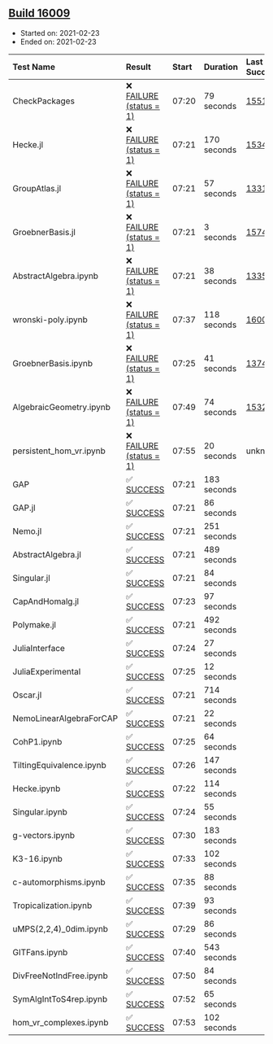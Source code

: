 ## [Build 16009](https://oscarci.mathematik.uni-kl.de/job/oscar/16009/)

* Started on: 2021-02-23
* Ended on: 2021-02-23

| Test Name    | Result | Start | Duration | Last Success | First Failure |
|:-------------|:-------|:------|:---------|:-------------|:--------------|
| CheckPackages | ❌ [FAILURE (status = 1)](https://oscarci.mathematik.uni-kl.de/job/oscar/16009/artifact/logs/build-16009/CheckPackages.log) | 07:20 | 79 seconds | [15514](https://oscarci.mathematik.uni-kl.de/job/oscar/15514/) | [15515](https://oscarci.mathematik.uni-kl.de/job/oscar/15515/) |
| Hecke.jl | ❌ [FAILURE (status = 1)](https://oscarci.mathematik.uni-kl.de/job/oscar/16009/artifact/logs/build-16009/Hecke.jl.log) | 07:21 | 170 seconds | [15344](https://oscarci.mathematik.uni-kl.de/job/oscar/15344/) | [15348](https://oscarci.mathematik.uni-kl.de/job/oscar/15348/) |
| GroupAtlas.jl | ❌ [FAILURE (status = 1)](https://oscarci.mathematik.uni-kl.de/job/oscar/16009/artifact/logs/build-16009/GroupAtlas.jl.log) | 07:21 | 57 seconds | [13311](https://oscarci.mathematik.uni-kl.de/job/oscar/13311/) | [13312](https://oscarci.mathematik.uni-kl.de/job/oscar/13312/) |
| GroebnerBasis.jl | ❌ [FAILURE (status = 1)](https://oscarci.mathematik.uni-kl.de/job/oscar/16009/artifact/logs/build-16009/GroebnerBasis.jl.log) | 07:21 | 3 seconds | [15745](https://oscarci.mathematik.uni-kl.de/job/oscar/15745/) | [15746](https://oscarci.mathematik.uni-kl.de/job/oscar/15746/) |
| AbstractAlgebra.ipynb | ❌ [FAILURE (status = 1)](https://oscarci.mathematik.uni-kl.de/job/oscar/16009/artifact/logs/build-16009/AbstractAlgebra.ipynb.log) | 07:21 | 38 seconds | [13355](https://oscarci.mathematik.uni-kl.de/job/oscar/13355/) | [13356](https://oscarci.mathematik.uni-kl.de/job/oscar/13356/) |
| wronski-poly.ipynb | ❌ [FAILURE (status = 1)](https://oscarci.mathematik.uni-kl.de/job/oscar/16009/artifact/logs/build-16009/wronski-poly.ipynb.log) | 07:37 | 118 seconds | [16008](https://oscarci.mathematik.uni-kl.de/job/oscar/16008/) | [16009](https://oscarci.mathematik.uni-kl.de/job/oscar/16009/) |
| GroebnerBasis.ipynb | ❌ [FAILURE (status = 1)](https://oscarci.mathematik.uni-kl.de/job/oscar/16009/artifact/logs/build-16009/GroebnerBasis.ipynb.log) | 07:25 | 41 seconds | [13748](https://oscarci.mathematik.uni-kl.de/job/oscar/13748/) | [13749](https://oscarci.mathematik.uni-kl.de/job/oscar/13749/) |
| AlgebraicGeometry.ipynb | ❌ [FAILURE (status = 1)](https://oscarci.mathematik.uni-kl.de/job/oscar/16009/artifact/logs/build-16009/AlgebraicGeometry.ipynb.log) | 07:49 | 74 seconds | [15322](https://oscarci.mathematik.uni-kl.de/job/oscar/15322/) | [15323](https://oscarci.mathematik.uni-kl.de/job/oscar/15323/) |
| persistent_hom_vr.ipynb | ❌ [FAILURE (status = 1)](https://oscarci.mathematik.uni-kl.de/job/oscar/16009/artifact/logs/build-16009/persistent_hom_vr.ipynb.log) | 07:55 | 20 seconds | unknown | unknown |
| GAP | ✅ [SUCCESS](https://oscarci.mathematik.uni-kl.de/job/oscar/16009/artifact/logs/build-16009/GAP.log) | 07:21 | 183 seconds |  |  |
| GAP.jl | ✅ [SUCCESS](https://oscarci.mathematik.uni-kl.de/job/oscar/16009/artifact/logs/build-16009/GAP.jl.log) | 07:21 | 86 seconds |  |  |
| Nemo.jl | ✅ [SUCCESS](https://oscarci.mathematik.uni-kl.de/job/oscar/16009/artifact/logs/build-16009/Nemo.jl.log) | 07:21 | 251 seconds |  |  |
| AbstractAlgebra.jl | ✅ [SUCCESS](https://oscarci.mathematik.uni-kl.de/job/oscar/16009/artifact/logs/build-16009/AbstractAlgebra.jl.log) | 07:21 | 489 seconds |  |  |
| Singular.jl | ✅ [SUCCESS](https://oscarci.mathematik.uni-kl.de/job/oscar/16009/artifact/logs/build-16009/Singular.jl.log) | 07:21 | 84 seconds |  |  |
| CapAndHomalg.jl | ✅ [SUCCESS](https://oscarci.mathematik.uni-kl.de/job/oscar/16009/artifact/logs/build-16009/CapAndHomalg.jl.log) | 07:23 | 97 seconds |  |  |
| Polymake.jl | ✅ [SUCCESS](https://oscarci.mathematik.uni-kl.de/job/oscar/16009/artifact/logs/build-16009/Polymake.jl.log) | 07:21 | 492 seconds |  |  |
| JuliaInterface | ✅ [SUCCESS](https://oscarci.mathematik.uni-kl.de/job/oscar/16009/artifact/logs/build-16009/JuliaInterface.log) | 07:24 | 27 seconds |  |  |
| JuliaExperimental | ✅ [SUCCESS](https://oscarci.mathematik.uni-kl.de/job/oscar/16009/artifact/logs/build-16009/JuliaExperimental.log) | 07:25 | 12 seconds |  |  |
| Oscar.jl | ✅ [SUCCESS](https://oscarci.mathematik.uni-kl.de/job/oscar/16009/artifact/logs/build-16009/Oscar.jl.log) | 07:21 | 714 seconds |  |  |
| NemoLinearAlgebraForCAP | ✅ [SUCCESS](https://oscarci.mathematik.uni-kl.de/job/oscar/16009/artifact/logs/build-16009/NemoLinearAlgebraForCAP.log) | 07:21 | 22 seconds |  |  |
| CohP1.ipynb | ✅ [SUCCESS](https://oscarci.mathematik.uni-kl.de/job/oscar/16009/artifact/logs/build-16009/CohP1.ipynb.log) | 07:25 | 64 seconds |  |  |
| TiltingEquivalence.ipynb | ✅ [SUCCESS](https://oscarci.mathematik.uni-kl.de/job/oscar/16009/artifact/logs/build-16009/TiltingEquivalence.ipynb.log) | 07:26 | 147 seconds |  |  |
| Hecke.ipynb | ✅ [SUCCESS](https://oscarci.mathematik.uni-kl.de/job/oscar/16009/artifact/logs/build-16009/Hecke.ipynb.log) | 07:22 | 114 seconds |  |  |
| Singular.ipynb | ✅ [SUCCESS](https://oscarci.mathematik.uni-kl.de/job/oscar/16009/artifact/logs/build-16009/Singular.ipynb.log) | 07:24 | 55 seconds |  |  |
| g-vectors.ipynb | ✅ [SUCCESS](https://oscarci.mathematik.uni-kl.de/job/oscar/16009/artifact/logs/build-16009/g-vectors.ipynb.log) | 07:30 | 183 seconds |  |  |
| K3-16.ipynb | ✅ [SUCCESS](https://oscarci.mathematik.uni-kl.de/job/oscar/16009/artifact/logs/build-16009/K3-16.ipynb.log) | 07:33 | 102 seconds |  |  |
| c-automorphisms.ipynb | ✅ [SUCCESS](https://oscarci.mathematik.uni-kl.de/job/oscar/16009/artifact/logs/build-16009/c-automorphisms.ipynb.log) | 07:35 | 88 seconds |  |  |
| Tropicalization.ipynb | ✅ [SUCCESS](https://oscarci.mathematik.uni-kl.de/job/oscar/16009/artifact/logs/build-16009/Tropicalization.ipynb.log) | 07:39 | 93 seconds |  |  |
| uMPS(2,2,4)_0dim.ipynb | ✅ [SUCCESS](https://oscarci.mathematik.uni-kl.de/job/oscar/16009/artifact/logs/build-16009/uMPS-2-2-4-_0dim.ipynb.log) | 07:29 | 86 seconds |  |  |
| GITFans.ipynb | ✅ [SUCCESS](https://oscarci.mathematik.uni-kl.de/job/oscar/16009/artifact/logs/build-16009/GITFans.ipynb.log) | 07:40 | 543 seconds |  |  |
| DivFreeNotIndFree.ipynb | ✅ [SUCCESS](https://oscarci.mathematik.uni-kl.de/job/oscar/16009/artifact/logs/build-16009/DivFreeNotIndFree.ipynb.log) | 07:50 | 84 seconds |  |  |
| SymAlgIntToS4rep.ipynb | ✅ [SUCCESS](https://oscarci.mathematik.uni-kl.de/job/oscar/16009/artifact/logs/build-16009/SymAlgIntToS4rep.ipynb.log) | 07:52 | 65 seconds |  |  |
| hom_vr_complexes.ipynb | ✅ [SUCCESS](https://oscarci.mathematik.uni-kl.de/job/oscar/16009/artifact/logs/build-16009/hom_vr_complexes.ipynb.log) | 07:53 | 102 seconds |  |  |

